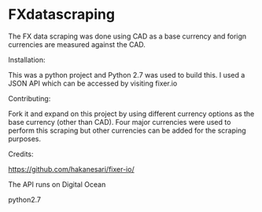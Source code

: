 # FXdatascraping
The FX data scraping was done using CAD as a base currency and forign currencies are measured against the CAD. 

Installation: 

This was a python project and Python 2.7 was used to build this. I used a JSON API which can be accessed by visiting fixer.io


Contributing: 

Fork it and expand on this project by using different currency options as the base currency (other than CAD). Four major currencies were used to perform this scraping but other currencies can be added for the scraping purposes. 

Credits: 

https://github.com/hakanesari/fixer-io/

The API runs on Digital Ocean 

python2.7


